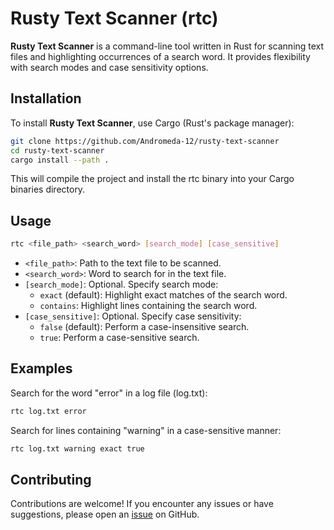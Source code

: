 # Rusty Text Scanner (rtc)

**Rusty Text Scanner** is a command-line tool written in Rust for scanning text files and highlighting occurrences of a search word. It provides flexibility with search modes and case sensitivity options.

## Installation

To install **Rusty Text Scanner**, use Cargo (Rust's package manager):

```sh
git clone https://github.com/Andromeda-12/rusty-text-scanner
cd rusty-text-scanner
cargo install --path .
```

This will compile the project and install the rtc binary into your Cargo binaries directory.

## Usage

```sh
rtc <file_path> <search_word> [search_mode] [case_sensitive]
```

- `<file_path>`: Path to the text file to be scanned.
- `<search_word>`: Word to search for in the text file.
- `[search_mode]`: Optional. Specify search mode:
  - `exact` (default): Highlight exact matches of the search word.
  - `contains`: Highlight lines containing the search word.
- `[case_sensitive]`: Optional. Specify case sensitivity:
  - `false` (default): Perform a case-insensitive search.
  - `true`: Perform a case-sensitive search.

## Examples

Search for the word "error" in a log file (log.txt):

```sh
rtc log.txt error
```

Search for lines containing "warning" in a case-sensitive manner:

```sh
rtc log.txt warning exact true
```

## Contributing

Contributions are welcome! If you encounter any issues or have suggestions, please open an [issue](https://github.com/Andromeda-12/rusty-text-scanner/issues) on GitHub.
